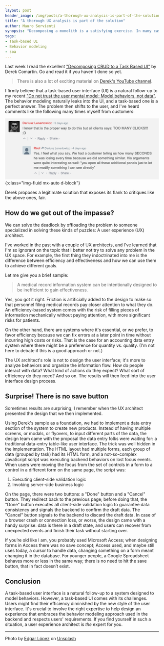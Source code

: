 ```yaml
---
layout: post
header_image: /img/posts/a-thorough-ux-analysis-is-part-of-the-solution/header.jpg
title: "A thorough UX analysis is part of the solution"
author: Mauro Servienti
synopsis: "Decomposing a monolith is a satisfying exercise. In many cases, the decomposition process leads to a task-based user interface with its set of issues. We should not try to address those using either technology or architecture. A UX analysis is the way."
tags:
- Task-based UI
- Behavior modeling
- soa
---
```


Last week I read the excellent ["Decomposing CRUD to a Task Based UI"](https://codeopinion.com/decomposing-crud-to-a-task-based-ui/) by Derek Comartin. Go and read it if you haven't done so yet.

> There is also a lot of exciting material on [Derek's YouTube channel](https://www.youtube.com/channel/UC3RKA4vunFAfrfxiJhPEplw).

I firmly believe that a task-based user interface (UI) is a natural follow-up to my recent ["Do not trust the user mental model: Model behaviors, not data"](https://milestone.topics.it/2021/02/02/do-not-trust-the-user-mental-model.html). The behavior modeling naturally leaks into the UI, and a task-based one is a perfect answer. The problem then shifts to the user, and I've heard comments like the following many times myself from customers:

![Comment screenshot](/img/posts/a-thorough-ux-analysis-is-part-of-the-solution/comment-screenshot.png){:class="img-fluid mx-auto d-block"}

Derek proposes a legitimate solution that exposes its flank to critiques like the above ones, fair.

## How do we get out of the impasse?

We can solve the deadlock by offloading the problem to someone specialized in solving these kinds of puzzles: A user experience (UX) architect.

I've worked in the past with a couple of UX architects, and I've learned that I'm so ignorant on the topic that I better not try to solve any problem in the UX space. For example, the first thing they indoctrinated into me is the difference between efficiency and effectiveness and how we can use them to achieve different goals.

Let me give you a brief sample:

> A medical record information system can be intentionally designed to be inefficient to gain effectiveness.

Yes, you got it right. Friction is artificially added to the design to make so that personnel filing medical records pay closer attention to what they do. An efficiency-based system comes with the risk of filling pieces of information mechanically without paying attention, with more significant risks for patients.

On the other hand, there are systems where it's essential, or we prefer, to favor efficiency because we can fix errors at a later point in time without incurring high costs or risks. That is the case for an accounting data entry system where there might be a preference for quantity vs. quality. (I'm not here to debate if this is a good approach or not.)

The UX architect's role is not to design the user interface; it's more to analyze behaviors and organize the information flow. How do people interact with data? What kind of actions do they expect? What sort of efficiency do they need? And so on. The results will then feed into the user interface design process.

## Surprise! There is no save button

Sometimes results are surprising; I remember when the UX architect presented the design that we then implemented.

Using Derek's sample as a foundation, we had to implement a data entry section of the system to create new products. Instead of having multiple screens, or modals, or flyovers, to input different parts of the data, the design team came with the proposal the data entry folks were waiting for: a traditional data-entry table-like user interface. The trick was well hidden in the implementation. The HTML layout had multiple forms, each group of data (grouped by task) had its HTML form, and a not-so-complex JavaScript script was executing backend behaviors on lost focus events. When users were moving the focus from the set of controls in a form to a control in a different form on the same page, the script was:

1. Executing client-side validation logic
2. Invoking server-side business logic

On the page, there were two buttons: a "Done" button and a "Cancel" button. They redirect back to the previous page; before doing that, the "Done" button executes all client-side validation logic to guarantee data consistency and signals the backend to confirm the draft data. The "Cancel" button signals to the backend to discard the draft data. In case of a browser crash or connection loss, or worse, the design came with a handy surprise: data is there in a draft state, and users can recover from unexpected events and finish their task without starting over.

If you’re old like I am, you probably used Microsoft Access; when designing forms in Access there was no save concept; Access used, and maybe still uses today, a cursor to handle data, changing something on a form meant changing it in the database. For younger people, a Google Spreadsheet behaves more or less in the same way; there is no need to hit the save button, that in fact doesn’t exist.

## Conclusion

A task-based user interface is a natural follow-up to a system designed to model behaviors. However, a task-based UI comes with its challenges. Users might find their efficiency diminished by the new style of the user interface. It's crucial to involve the right expertise to help design an experience that embraces the behavior modeling approach used in the backend and respects users' requirements. If you find yourself in such a situation, a user experience architect is _the_ expert for you.

---

Photo by <a href="https://unsplash.com/@edgarlopezcoronado?utm_source=unsplash&utm_medium=referral&utm_content=creditCopyText">Edgar López</a> on <a href="https://unsplash.com/s/photos/strong?utm_source=unsplash&utm_medium=referral&utm_content=creditCopyText">Unsplash</a>
